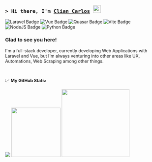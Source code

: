 ### <samp>&gt; Hi there, I'm <a href="#" target="_blank">Clian Carlos</a> <img src="https://media.giphy.com/media/hvRJCLFzcasrR4ia7z/giphy.gif" width="25"> </samp>

![Laravel Badge](https://img.shields.io/badge/Laravel-FF2D20?style=for-the-badge&logo=laravel&logoColor=white)
![Vue Badge](https://img.shields.io/badge/Vue.js-35495E?style=for-the-badge&logo=vuedotjs&logoColor=4FC08D)
![Quasar Badge](	https://img.shields.io/badge/Quasar-1976D2?style=for-the-badge&logo=quasar&logoColor=white)
![Vite Badge](https://img.shields.io/badge/Vite-B73BFE?style=for-the-badge&logo=vite&logoColor=FFD62E)
![NodeJS Badge](https://img.shields.io/badge/Node.js-339933?style=for-the-badge&logo=nodedotjs&logoColor=white)
![Python Badge](https://img.shields.io/badge/Python-FFD43B?style=for-the-badge&logo=python&logoColor=blue)

### Glad to see you here! 

I'm a full-stack developer, currently developing Web Applications with Laravel and Vue, but I'm always venturing into other areas like UX, Automations, Web Scraping among other things.

</br>


📈 **My GitHub Stats:**

<p>
  <img src="https://github-readme-streak-stats.herokuapp.com/?user=cliancarlos" />
  
  <img height="160" src="https://github-profile-summary-cards.vercel.app/api/cards/profile-details?username=cliancarlos&theme=vue" />
  <img height="220" src="https://github-readme-stats.vercel.app/api/top-langs/?username=cliancarlos" />
  
</p>
